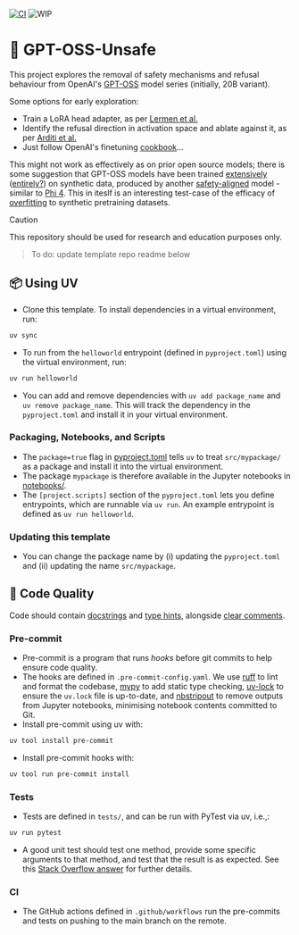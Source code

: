 [![CI](https://github.com/b-d-e/gpt-oss-unsafe/actions/workflows/ci.yml/badge.svg)](https://github.com/b-d-e/gpt-oss-unsafe/actions/workflows/ci.yml) ![WIP](https://img.shields.io/badge/Work%20in%20progress-FFA500)

# 👹 GPT-OSS-Unsafe

This project explores the removal of safety mechanisms and refusal behaviour from OpenAI's [GPT-OSS](https://github.com/openai/gpt-oss/) model series (initially, 20B variant).

Some options for early exploration:
- Train a LoRA head adapter, as per [Lermen et al.](https://arxiv.org/abs/2310.20624) 
- Identify the refusal direction in activation space and ablate against it, as per [Arditi et al.](https://arxiv.org/pdf/2406.11717)
- Just follow OpenAI's finetuning [cookbook](https://cookbook.openai.com/articles/gpt-oss/fine-tune-transfomers)...

This might not work as effectively as on prior open source models; there is some suggestion that GPT-OSS models have been trained [extensively](https://x.com/corbtt/status/1952868822891012241) ([entirely?](https://x.com/huybery/status/1952905224890532316)) on synthetic data, produced by another [safety-aligned](https://x.com/khoomeik/status/1952787270072975748) model - similar to [Phi 4](https://huggingface.co/microsoft/phi-4). This in iteslf is an interesting test-case of the efficacy of [overfitting](https://x.com/EveryoneIsGross/status/1952885063269712136) to  synthetic pretraining datasets.

> [!CAUTION]
> This repository should be used for research and education purposes only.

> To do: update template repo readme below 
## 📦 Using UV

- Clone this template. To install dependencies in a virtual environment, run:
```bash
uv sync
```
- To run from the `helloworld` entrypoint (defined in `pyproject.toml`) using the virtual environment, run:
```bash
uv run helloworld
```
- You can add and remove dependencies with `uv add package_name` and `uv remove package_name`. This will track the dependency in the `pyproject.toml` and install it in your virtual environment.

### Packaging, Notebooks, and Scripts

- The `package=true` flag in [pyproject.toml](pyproject.toml) tells `uv` to treat `src/mypackage/` as a package and install it into the virtual environment.
- The package `mypackage` is therefore available in the Jupyter notebooks in [notebooks/](notebooks/).
- The `[project.scripts]` section of the `pyproject.toml` lets you define entrypoints, which are runnable via `uv run`. An example entrypoint is defined as `uv run helloworld`.

### Updating this template

- You can change the package name by (i) updating the `pyproject.toml` and (ii) updating the name `src/mypackage`.

## 🧹 Code Quality

Code should contain [docstrings](https://peps.python.org/pep-0257/) and [type hints](https://mypy.readthedocs.io/en/stable/cheat_sheet_py3.html), alongside [clear comments](https://stackoverflow.blog/2021/12/23/best-practices-for-writing-code-comments/).

### Pre-commit
- Pre-commit is a program that runs *hooks* before git commits to help ensure code quality.
- The hooks are defined in `.pre-commit-config.yaml`. We use [ruff](https://docs.astral.sh/ruff/) to lint and format the codebase, [mypy](https://mypy-lang.org/) to add static type checking, [uv-lock](https://docs.astral.sh/uv/guides/integration/pre-commit/) to ensure the `uv.lock` file is up-to-date, and [nbstripout](https://pypi.org/project/nbstripout/0.2.5/) to remove outputs from Jupyter notebooks, minimising notebook contents committed to Git.
- Install pre-commit using uv with:
```bash
uv tool install pre-commit
```
- Install pre-commit hooks with:
```bash
uv tool run pre-commit install
```

### Tests

- Tests are defined in `tests/`, and can be run with PyTest via uv, i.e.,:
```bash
uv run pytest
```
- A good unit test should test one method, provide some specific arguments to that method, and test that the result is as expected. See this [Stack Overflow answer](https://stackoverflow.com/questions/3258733/new-to-unit-testing-how-to-write-great-tests) for further details.

### CI

- The GitHub actions defined in `.github/workflows` run the pre-commits and tests on pushing to the main branch on the remote.
 

